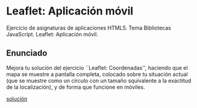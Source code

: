 # Leaflet: Aplicación móvil

Ejercicio de asignaturas de aplicaciones HTML5. Tema Bibliotecas JavaScript. Leaflet: Aplicación móvil.

## Enunciado

Mejora tu solución del ejercicio ``Leaflet: Coordenadas'', haciendo que el mapa se muestre a pantalla completa, colocado sobre tu situación actual (que se muestre como un círculo con un tamaño squivalente a la exactitud de la localización), y de forma que funcione en móviles.


[solución](https://vcarrera.github.io/X-Nav-APIs-Leaflet)
